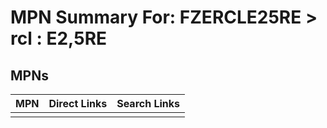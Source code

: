 



# MPN Summary For: FZERCLE25RE > rcl : E2,5RE

## MPNs
  

|MPN|Direct Links|Search Links|
| :--- | :--- | :--- |
||||
